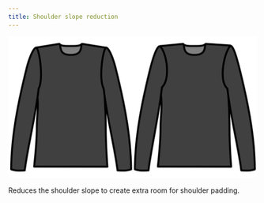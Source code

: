 ```yaml
---
title: Shoulder slope reduction
---
```


![Shoulder slope reduction](./shoulderslopereduction.svg)

Reduces the shoulder slope to create extra room for shoulder padding.
